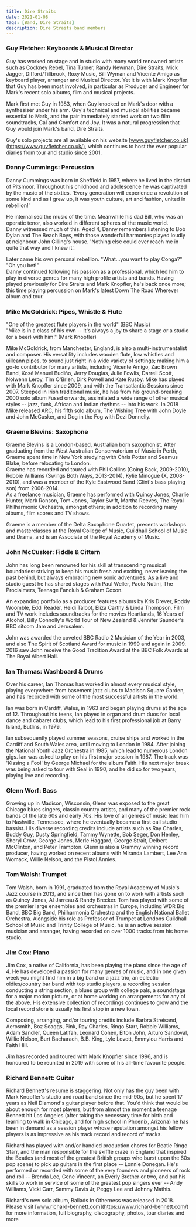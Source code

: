 ```yaml
---
title: Dire Straits
date: 2021-01-08
tags: [Band, Dire Straits]
description: Dire Straits band members
---
```


### Guy Fletcher: Keyboards & Musical Director 

Guy has worked on stage and in studio with many world renowned artists such as Cockney Rebel, Tina Turner, Randy Newman, Dire Straits, Mick Jagger, Difford/Tillbrook, Roxy Music, Bill Wyman and Vicente Amigo as keyboard player, arranger and Musical Director. Yet it is with Mark Knopfler that Guy has been most involved, in particular as Producer and Engineer for Mark's recent solo albums, film and musical projects. 

Mark first met Guy in 1983, when Guy knocked on Mark's door with a synthesiser under his arm. Guy's technical and musical abilities became essential to Mark, and the pair immediately started work on two film soundtracks, Cal and Comfort and Joy. It was a natural progression that Guy would join Mark's band, Dire Straits. 

Guy's solo projects are all available on his website [www.guyfletcher.co.uk](https://www.guyfletcher.co.uk/), which continues to host the ever popular diaries from tour and studio since 2001\. 

### Danny Cummings: Percussion 

Danny Cummings was born in Sheffield in 1957, where he lived in the district of Pitsmoor. Throughout his childhood and adolescence he was captivated by the music of the sixties. 'Every generation will experience a revolution of some kind and as I grew up, it was youth culture, art and fashion, united in rebellion!' 

He internalised the music of the time. Meanwhile his dad Bill, who was an operatic tenor, also worked in different spheres of the music world.  
Danny witnessed much of this. Aged 4, Danny remembers listening to Bob Dylan and The Beach Boys, with those wonderful harmonies played loudly at neighbour John Gilling's house. 'Nothing else could ever reach me in quite that way and I knew it'. 

Later came his own personal rebellion. "What...you want to play Conga?" "Oh you bet!"  
Danny continued following his passion as a professional, which led him to play in diverse genres for many high profile artists and bands. Having played previously for Dire Straits and Mark Knopfler, he's back once more; this time playing percussion on Mark's latest Down The Road Wherever album and tour. 

### Mike McGoldrick: Pipes, Whistle & Flute 

"One of the greatest flute players in the world" (BBC Music)  
"Mike is in a class of his own -- it's always a joy to share a stage or a studio (or a beer) with him." (Mark Knopfler) 

Mike McGoldrick, from Manchester, England, is also a multi-instrumentalist and composer. His versatility includes wooden flute, low whistles and uilleann pipes, to sound just right in a wide variety of settings; making him a go-to contributor for many artists, including Vicente Amigo, Zac Brown Band, Xosé Manuel Budiño, Jerry Douglas, Julie Fowlis, Darrell Scott, Nolwenn Leroy, Tim O'Brien, Dirk Powell and Kate Rusby. Mike has played with Mark Knopfler since 2009, and with the Transatlantic Sessions since 2007\. Steeped in Irish traditional music, he has from his ground-breaking 2000 solo album Fused onwards, assimilated a wide range of other musical styles -- jazz, funk, African and Indian rhythms -- into his work. In 2018 Mike released ARC, his fifth solo album, The Wishing Tree with John Doyle and John McCusker, and Dog in the Fog with Dezi Donnelly. 

### Graeme Blevins: Saxophone 

Graeme Blevins is a London-based, Australian born saxophonist. After graduating from the West Australian Conservatorium of Music in Perth, Graeme spent time in New York studying with Chris Potter and Seamus Blake, before relocating to London.  
Graeme has recorded and toured with Phil Collins (Going Back, 2009-2010), Robbie Williams (Swings Both Ways, 2013-2014), Kylie Minogue (X, 2008-2010), and was a member of the Kyle Eastwood Band (Clint's bass playing son) from 2006-2014\.  
As a freelance musician, Graeme has performed with Quincy Jones, Charlie Hunter, Mark Ronson, Tom Jones, Taylor Swift, Martha Reeves, The Royal Philharmonic Orchestra, amongst others; in addition to recording many albums, film scores and TV shows. 

Graeme is a member of the Delta Saxophone Quartet, presents workshops and masterclasses at the Royal College of Music, Guildhall School of Music and Drama, and is an Associate of the Royal Academy of Music. 

### John McCusker: Fiddle & Cittern 

John has long been renowned for his skill at transcending musical boundaries: striving to keep his music fresh and exciting, never leaving the past behind, but always embracing new sonic adventures. As a live and studio guest he has shared stages with Paul Weller, Paolo Nutini, The Proclaimers, Teenage Fanclub & Graham Coxon. 

An expanding portfolio as a producer features albums by Kris Drever, Roddy Woomble, Eddi Reader, Heidi Talbot, Eliza Carthy & Linda Thompson. Film and TV work includes soundtracks for the movies Heartlands, 16 Years of Alcohol, Billy Connolly's World Tour of New Zealand & Jennifer Saunder's BBC sitcom Jam and Jerusalem. 

John was awarded the coveted BBC Radio 2 Musician of the Year in 2003, and also The Spirit of Scotland Award for music in 1999 and again in 2009\. 2016 saw John receive the Good Tradition Award at the BBC Folk Awards at The Royal Albert Hall. 

### Ian Thomas: Washboard & Drums 

Over his career, Ian Thomas has worked in almost every musical style, playing everywhere from basement jazz clubs to Madison Square Garden, and has recorded with some of the most successful artists in the world. 

Ian was born in Cardiff, Wales, in 1963 and began playing drums at the age of 12\. Throughout his teens, Ian played in organ and drum duos for local dance and cabaret clubs, which lead to his first professional job at Barry Island, Butlins, in 1979\. 

Ian subsequently played summer seasons, cruise ships and worked in the Cardiff and South Wales area, until moving to London in 1984\. After joining the National Youth Jazz Orchestra in 1985, which lead to numerous London gigs. Ian was asked to play on his first major session in 1987\. The track was 'Kissing a Fool' by George Michael for the album Faith. His next major break was being asked to tour with Seal in 1990, and he did so for two years, playing live and recording. 

### Glenn Worf: Bass 

Growing up in Madison, Wisconsin, Glenn was exposed to the great Chicago blues singers, classic country artists, and many of the premier rock bands of the late 60s and early 70s. His love of all genres of music lead him to Nashville, Tennessee, where he eventually became a first call studio bassist. His diverse recording credits include artists such as Ray Charles, Buddy Guy, Dusty Springfield, Tammy Wynette, Bob Seger, Don Henley, Sheryl Crow, George Jones, Merle Haggard, George Strait, Delbert McClinton, and Peter Frampton. Glenn is also a Grammy winning record producer, having worked on recent albums with Miranda Lambert, Lee Ann Womack, Willie Nelson, and the Pistol Annies. 

### Tom Walsh: Trumpet 

Tom Walsh, born in 1991, graduated from the Royal Academy of Music's Jazz course in 2013, and since then has gone on to work with artists such as Quincy Jones, Al Jarreau & Randy Brecker. Tom has played with some of the premier large ensembles and orchestras in Europe, including WDR Big Band, BBC Big Band, Philharmonia Orchestra and the English National Ballet Orchestra. Alongside his role as Professor of Trumpet at Londons Guildhall School of Music and Trinity College of Music, he is an active session musician and arranger, having recorded on over 1000 tracks from his home studio. 

### Jim Cox: Piano 

Jim Cox, a native of California, has been playing the piano since the age of 4\. He has developed a passion for many genres of music, and in one given week you might find him in a big band or a jazz trio, an eclectic oldies/country bar band with top studio players, a recording session conducting a string section, a blues group with college pals, a soundstage for a major motion picture, or at home working on arrangements for any of the above. His extensive collection of recordings continues to grow and the local record store is usually his first stop in a new town. 

Composing, arranging, and/or touring credits include Barbra Streisand, Aerosmith, Boz Scaggs, Pink, Ray Charles, Ringo Starr, Robbie Williams, Adam Sandler, Queen Latifah, Leonard Cohen, Elton John, Arturo Sandoval, Willie Nelson, Burt Bacharach, B.B. King, Lyle Lovett, Emmylou Harris and Faith Hill. 

Jim has recorded and toured with Mark Knopfler since 1996, and is honoured to be reunited in 2019 with some of his all-time favourite people. 

### Richard Bennett: Guitar 

Richard Bennett's resume is staggering. Not only has the guy been with Mark Knopfler's studio and road band since the mid-90s, but he spent 17 years as Neil Diamond's guitar player before that. You'd think that would be about enough for most players, but from almost the moment a teenage Bennett hit Los Angeles (after taking the necessary time for birth and learning to walk in Chicago, and for high school in Phoenix, Arizona) he has been in demand as a session player whose reputation amongst his fellow players is as impressive as his track record and record of tracks. 

Richard has played with and/or handled production chores for Beatle Ringo Starr, and the man responsible for the skiffle craze in England that inspired the Beatles (and most of the greatest British groups who burst upon the 60s pop scene) to pick up guitars in the first place -- Lonnie Donegan. He's performed or recorded with some of the very founders and pioneers of rock and roll -- Brenda Lee, Gene Vincent, an Everly Brother or two, and put his skills to work in service of some of the greatest pop singers ever -- Andy Williams, Vicki Carr, Sammy Davis Jr, Peggy Lee and Johnny Mathis. 

Richard's new solo album, Ballads In Otherness was released in 2018\. Please visit [www.richard-bennett.com](https://www.richard-bennett.com/) for more information, full biography, discography, photos, tour diaries and more